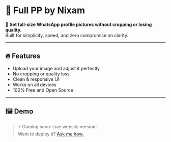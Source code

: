 # 🚀 Full PP by Nixam

📱 **Set full-size WhatsApp profile pictures without cropping or losing quality.**  
Built for simplicity, speed, and zero compromise on clarity.

---

## 🔥 Features

- Upload your image and adjust it perfectly  
- No cropping or quality loss  
- Clean & responsive UI  
- Works on all devices  
- 100% Free and Open Source

---

## 🖼️ Demo

> ⚡ Coming soon: Live website version!  
> Want to deploy it? [Ask me how.](https://instagram.com/nixam___)
